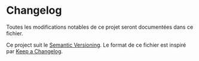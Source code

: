 # Changelog
Toutes les modifications notables de ce projet seront documentées dans ce fichier.

Ce project suit le [Semantic Versioning](https://semver.org/spec/v2.0.0.html).
Le format de ce fichier est inspiré par [Keep a Changelog](https://keepachangelog.com/en/1.0.0/).